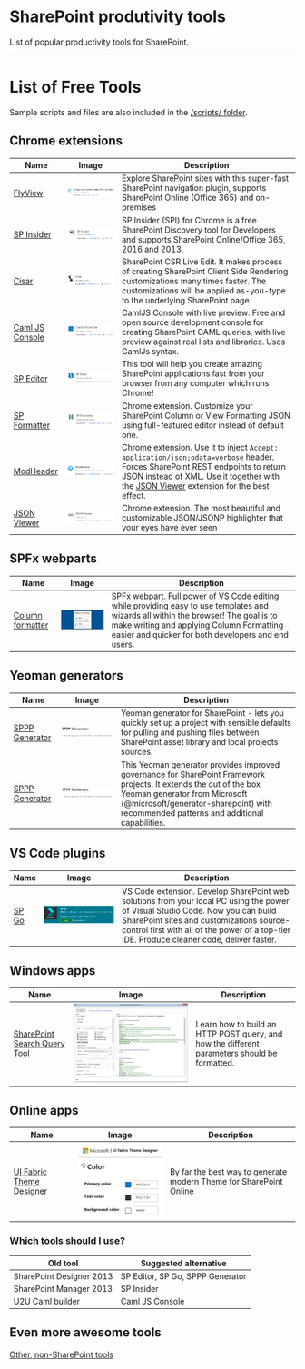 # SharePoint produtivity tools

List of popular productivity tools for SharePoint.

---
# List of Free Tools

Sample scripts and files are also included in the [/scripts/ folder](/scripts/).


## Chrome extensions
| Name | Image | Description
| ---- | ----- | ------------------ |
| [FlyView](https://chrome.google.com/webstore/detail/flyview-for-sharepoint-an/blmfdjjomajmejdkdbcabhgfonkhfaam) | ![](images/FlyView.png) | Explore SharePoint sites with this super-fast SharePoint navigation plugin, supports SharePoint Online (Office 365) and on-premises
| [SP Insider](https://chrome.google.com/webstore/detail/sp-insider/gjckpigahcbffmeofjfedlffddhfidhj?hl=en) | ![](images/spInsider.png) | SP Insider (SPI) for Chrome is a free SharePoint Discovery tool for Developers and supports SharePoint Online/Office 365, 2016 and 2013. |
| [Cisar](https://chrome.google.com/webstore/detail/cisar/nifbdojdggkboiifaklkamfpjcmgafpo?hl=en) | ![](images/cisar.png) | SharePoint CSR Live Edit. It makes process of creating SharePoint Client Side Rendering customizations many times faster. The customizations will be applied as-you-type to the underlying SharePoint page.  |
| [Caml JS Console](https://chrome.google.com/webstore/detail/camljs-console/ohjcpmdjfihchfhkmimcbklhjdphoeac?hl=en) | ![](images/campljs.png) | CamlJS Console with live preview. Free and open source development console for creating SharePoint CAML queries, with live preview against real lists and libraries. Uses CamlJs syntax. |
| [SP Editor](https://chrome.google.com/webstore/detail/sp-editor/ecblfcmjnbbgaojblcpmjoamegpbodhd?hl=en) | ![](images/speditor.png) | This tool will help you create amazing SharePoint applications fast from your browser from any computer which runs Chrome! |
| [SP Formatter](https://chrome.google.com/webstore/detail/sp-formatter/fmeihfaddhdkoogipahfcjlicglflkhg?hl=en) | ![](images/sp-formatter.png) | Chrome extension. Customize your SharePoint Column or View Formatting JSON using full-featured editor instead of default one.  |
| [ModHeader](https://chrome.google.com/webstore/detail/modheader/idgpnmonknjnojddfkpgkljpfnnfcklj?hl=en) | ![](images/modHeader.png)  | Chrome extension. Use it to inject `Accept: application/json;odata=verbose` header. Forces SharePoint REST endpoints to return JSON instead of XML. Use it together with the [JSON Viewer](https://chrome.google.com/webstore/detail/json-viewer/gbmdgpbipfallnflgajpaliibnhdgobh) extension for the best effect.   |
| [JSON Viewer](https://chrome.google.com/webstore/detail/json-viewer/gbmdgpbipfallnflgajpaliibnhdgobh)  | ![](images/jsonViewer.png) | Chrome extension. The most beautiful and customizable JSON/JSONP highlighter that your eyes have ever seen |


## SPFx webparts
| Name | Image | Description
| ---- | ----- | ------------------ |
| [Column formatter](https://github.com/SharePoint/sp-dev-solutions/tree/master/solutions/ColumnFormatter) | ![](images/columnFormatter.png) | SPFx webpart. Full power of VS Code editing while providing easy to use templates and wizards all within the browser! The goal is to make writing and applying Column Formatting easier and quicker for both developers and end users. |


## Yeoman generators
| Name | Image | Description
| ---- | ----- | ------------------ |
| [SPPP Generator](https://github.com/koltyakov/generator-sppp) | ![](images/sppp-generator.png) | Yeoman generator for SharePoint - lets you quickly set up a project with sensible defaults for pulling and pushing files between SharePoint asset library and local projects sources. | 
| [SPPP Generator](https://github.com/pnp/generator-spfx) | ![](images/sppp-generator.png) | This Yeoman generator provides improved governance for SharePoint Framework projects. It extends the out of the box Yeoman generator from Microsoft (@microsoft/generator-sharepoint) with recommended patterns and additional capabilities. | 


## VS Code plugins
| Name | Image | Description
| ---- | ----- | ------------------ |
| [SP Go](https://marketplace.visualstudio.com/items?itemName=SiteGo.spgo) | ![](images/spGo.png) | VS Code extension. Develop SharePoint web solutions from your local PC using the power of Visual Studio Code. Now you can build SharePoint sites and customizations source-control first with all of the power of a top-tier IDE. Produce cleaner code, deliver faster. | 


## Windows apps
| Name | Image | Description
| ---- | ----- | ------------------ |
| [SharePoint Search Query Tool](https://github.com/SharePoint/PnP-Tools/tree/master/Solutions/SharePoint.Search.QueryTool) | ![](images/SPSearchQueryTool.png) | Learn how to build an HTTP POST query, and how the different parameters should be formatted. | 


## Online apps

| Name | Image | Description
| ---- | ----- | ------------------ |
| [UI Fabric Theme Designer](https://fabricweb.z5.web.core.windows.net/pr-deploy-site/refs/pull/8933/merge/theming-designer/index.html) | ![](images/UI-Fabric-Theme-Designer.png)| By far the best way to generate modern Theme for SharePoint Online | 


### Which tools should I use?

| Old tool | Suggested alternative |
| -------- | --------------------- |
| SharePoint Designer 2013 | SP Editor, SP Go, SPPP Generator  |
| SharePoint Manager 2013 | SP Insider |
| U2U Caml builder| Caml JS Console |


## Even more awesome tools
[Other, non-SharePoint tools](more-tools/RAEDME.md)